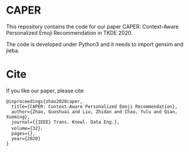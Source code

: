 # CAPER
This repository contains the code for our paper CAPER: Context-Aware Personalized Emoji Recommendation in TKDE 2020.

The code is developed under Python3 and it needs to import gensim and jieba.


# Cite
If you like our paper, please cite
```
@inproceedings{zhao2020caper,
  title={CAPER: Context-Aware Personalized Emoji Recommendation},
  author={Zhao, Guoshuai and Liu, Zhidan and Chao, Yulu and Qian, Xueming},
  journal={{IEEE} Trans. Knowl. Data Eng.},
  volume={32}，
  pages={},
  year={2020}
}
```

